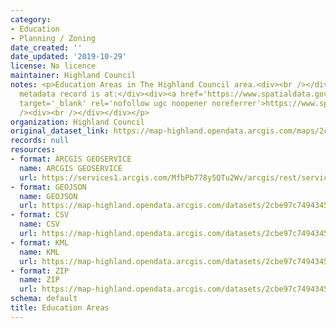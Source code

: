 ```yaml
---
category:
- Education
- Planning / Zoning
date_created: ''
date_updated: '2019-10-29'
license: No licence
maintainer: Highland Council
notes: <p>Education Areas in The Highland Council area.<div><br /></div><div>Gemini
  metadata record is at:</div><div><a href='https://www.spatialdata.gov.scot/geonetwork/srv/eng/catalog.search#/metadata/eac1f643-4c60-4c4c-9d07-8e4c1224c86e'
  target='_blank' rel='nofollow ugc noopener noreferrer'>https://www.spatialdata.gov.scot/geonetwork/srv/eng/catalog.search#/metadata/eac1f643-4c60-4c4c-9d07-8e4c1224c86e</a><br
  /><div><br /></div></div></p>
organization: Highland Council
original_dataset_link: https://map-highland.opendata.arcgis.com/maps/2cbe97c74943451a929ed5461fbf2926_0
records: null
resources:
- format: ARCGIS GEOSERVICE
  name: ARCGIS GEOSERVICE
  url: https://services1.arcgis.com/MfbPb778y5QTu2Wv/arcgis/rest/services/EducationAreas/FeatureServer/0
- format: GEOJSON
  name: GEOJSON
  url: https://map-highland.opendata.arcgis.com/datasets/2cbe97c74943451a929ed5461fbf2926_0.geojson?outSR=%7B%22latestWkid%22%3A27700%2C%22wkid%22%3A27700%7D
- format: CSV
  name: CSV
  url: https://map-highland.opendata.arcgis.com/datasets/2cbe97c74943451a929ed5461fbf2926_0.csv?outSR=%7B%22latestWkid%22%3A27700%2C%22wkid%22%3A27700%7D
- format: KML
  name: KML
  url: https://map-highland.opendata.arcgis.com/datasets/2cbe97c74943451a929ed5461fbf2926_0.kml?outSR=%7B%22latestWkid%22%3A27700%2C%22wkid%22%3A27700%7D
- format: ZIP
  name: ZIP
  url: https://map-highland.opendata.arcgis.com/datasets/2cbe97c74943451a929ed5461fbf2926_0.zip?outSR=%7B%22latestWkid%22%3A27700%2C%22wkid%22%3A27700%7D
schema: default
title: Education Areas
---
```

